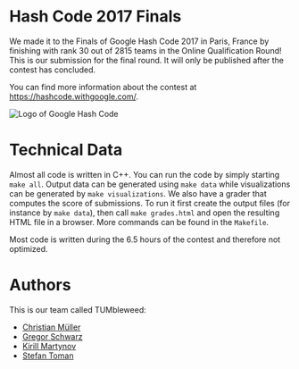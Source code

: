 # Hash Code 2017 Finals

We made it to the Finals of Google Hash Code 2017 in Paris,
France by finishing with rank 30 out of 2815 teams in the Online
Qualification Round! This is our submission for the final round. It will
only be published after the contest has concluded.

You can find more information about the contest at
https://hashcode.withgoogle.com/.

![Logo of Google Hash Code](https://hashcode.withgoogle.com/resources/logo/hashcode_hero.png)

# Technical Data

Almost all code is written in C++. You can run the code by simply starting
`make all`. Output data can be generated using `make data` while
visualizations can be generated by `make visualizations`. We also have a
grader that computes the score of submissions. To run it first create the
output files (for instance by `make data`), then call `make grades.html` and
open the resulting HTML file in a browser. More commands can be found in the
`Makefile`.

Most code is written during the 6.5 hours of the contest and therefore not
optimized.

# Authors

This is our team called TUMbleweed:

* [Christian Müller](https://github.com/Eminenz)
* [Gregor Schwarz](https://github.com/koachbamoach)
* [Kirill Martynov](https://github.com/kirmartynov)
* [Stefan Toman](https://github.com/stoman)
